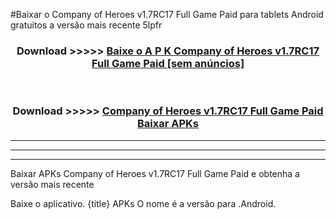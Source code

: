 #Baixar o Company of Heroes v1.7RC17 Full Game Paid   para tablets Android gratuitos a versão mais recente 5lpfr


<div align="center">
<h3>Download >>>>> <a href="https://pt-web.web.app/?pt= Company of Heroes v1.7RC17 Full Game Paid ">Baixe o A P K Company of Heroes v1.7RC17 Full Game Paid  [sem anúncios]</a></h3><br>

<h3>Download >>>>> <a href="https://pt-web.web.app/?pt= Company of Heroes v1.7RC17 Full Game Paid ">Company of Heroes v1.7RC17 Full Game Paid  Baixar APKs</a></h3>
</div>

----------------------------------------------------------

----------------------------------------------------------

----------------------------------------------------------

Baixar APKs Company of Heroes v1.7RC17 Full Game Paid  e obtenha a versão mais recente

Baixe o aplicativo. {title} APKs O nome é a versão para .Android.


